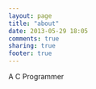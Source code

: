 ```yaml
---
layout: page
title: "about"
date: 2013-05-29 18:05
comments: true
sharing: true
footer: true
---
```


A C Programmer
